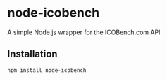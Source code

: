 # node-icobench
A simple Node.js wrapper for the ICOBench.com API


## Installation
`npm install node-icobench`
